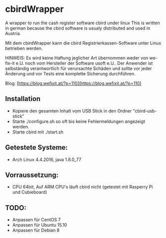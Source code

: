 # cbirdWrapper
A wrapper to run the cash register software cbird under linux
This is written in german because the cbird software is usualy distributed and used in Austria.

Mit dem  cbirdWrapper kann die cbird Registrierkassen-Software unter Linux betrieben werden.

HINWEIS: Es wird keine Haftung jeglicher Art übernommen weder von we-fix-it e.U. noch vom Hersteller der Software usoft e.U.. Der Anwender ist selbständig verantwortlich für verursachte Schäden und sollte vor jeder Änderung und vor Tests eine komplette Sicherung durchführen.

Blog: [https://blog.wefixit.at/?p=110](https://blog.wefixit.at/?p=110)

## Installation

* Kopiere den gesamten Inhalt vom USB Stick in den Ordner "cbird-usb-stick"
* Starte ./configure.sh so oft bis keine Fehlermeldungen angezeigt werden.
* Starte cbird mit ./start.sh

## Getestete Systeme:

* Arch Linux 4.4.2016, java 1.8.0_77

## Vorraussetzung:

* CPU 64bit, Auf ARM CPU's läuft cbird nicht (getestet mit Rasperry Pi und Cubieboard)

## TODO:

* Anpassen für CentOS 7
* Anpassen für Ubuntu 15.10
* Anpassen für Debian 8
